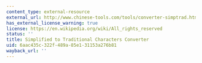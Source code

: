 ```yaml
---
content_type: external-resource
external_url: http://www.chinese-tools.com/tools/converter-simptrad.html
has_external_license_warning: true
license: https://en.wikipedia.org/wiki/All_rights_reserved
status: ''
title: Simplified to Traditional Characters Converter
uid: 6aac435c-322f-489a-85e1-31153a276b81
wayback_url: ''
---
```


